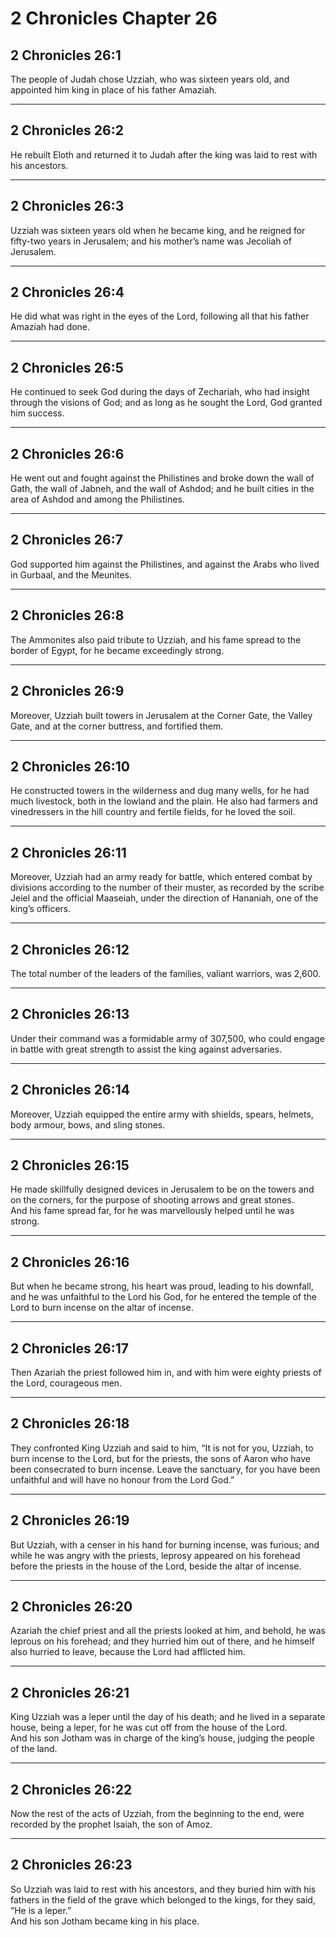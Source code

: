 # 2 Chronicles Chapter 26

## 2 Chronicles 26:1

The people of Judah chose Uzziah, who was sixteen years old, and appointed him king in place of his father Amaziah.

---

## 2 Chronicles 26:2

He rebuilt Eloth and returned it to Judah after the king was laid to rest with his ancestors.

---

## 2 Chronicles 26:3

Uzziah was sixteen years old when he became king, and he reigned for fifty-two years in Jerusalem; and his mother’s name was Jecoliah of Jerusalem.

---

## 2 Chronicles 26:4

He did what was right in the eyes of the Lord, following all that his father Amaziah had done.

---

## 2 Chronicles 26:5

He continued to seek God during the days of Zechariah, who had insight through the visions of God; and as long as he sought the Lord, God granted him success.

---

## 2 Chronicles 26:6

He went out and fought against the Philistines and broke down the wall of Gath, the wall of Jabneh, and the wall of Ashdod; and he built cities in the area of Ashdod and among the Philistines.

---

## 2 Chronicles 26:7

God supported him against the Philistines, and against the Arabs who lived in Gurbaal, and the Meunites.

---

## 2 Chronicles 26:8

The Ammonites also paid tribute to Uzziah, and his fame spread to the border of Egypt, for he became exceedingly strong.

---

## 2 Chronicles 26:9

Moreover, Uzziah built towers in Jerusalem at the Corner Gate, the Valley Gate, and at the corner buttress, and fortified them.

---

## 2 Chronicles 26:10

He constructed towers in the wilderness and dug many wells, for he had much livestock, both in the lowland and the plain. He also had farmers and vinedressers in the hill country and fertile fields, for he loved the soil.

---

## 2 Chronicles 26:11

Moreover, Uzziah had an army ready for battle, which entered combat by divisions according to the number of their muster, as recorded by the scribe Jeiel and the official Maaseiah, under the direction of Hananiah, one of the king’s officers.

---

## 2 Chronicles 26:12

The total number of the leaders of the families, valiant warriors, was 2,600.

---

## 2 Chronicles 26:13

Under their command was a formidable army of 307,500, who could engage in battle with great strength to assist the king against adversaries.

---

## 2 Chronicles 26:14

Moreover, Uzziah equipped the entire army with shields, spears, helmets, body armour, bows, and sling stones.

---

## 2 Chronicles 26:15

He made skillfully designed devices in Jerusalem to be on the towers and on the corners, for the purpose of shooting arrows and great stones.  
And his fame spread far, for he was marvellously helped until he was strong.

---

## 2 Chronicles 26:16

But when he became strong, his heart was proud, leading to his downfall, and he was unfaithful to the Lord his God, for he entered the temple of the Lord to burn incense on the altar of incense.

---

## 2 Chronicles 26:17

Then Azariah the priest followed him in, and with him were eighty priests of the Lord, courageous men.

---

## 2 Chronicles 26:18

They confronted King Uzziah and said to him, “It is not for you, Uzziah, to burn incense to the Lord, but for the priests, the sons of Aaron who have been consecrated to burn incense. Leave the sanctuary, for you have been unfaithful and will have no honour from the Lord God.”

---

## 2 Chronicles 26:19

But Uzziah, with a censer in his hand for burning incense, was furious; and while he was angry with the priests, leprosy appeared on his forehead before the priests in the house of the Lord, beside the altar of incense.

---

## 2 Chronicles 26:20

Azariah the chief priest and all the priests looked at him, and behold, he was leprous on his forehead; and they hurried him out of there, and he himself also hurried to leave, because the Lord had afflicted him.

---

## 2 Chronicles 26:21

King Uzziah was a leper until the day of his death; and he lived in a separate house, being a leper, for he was cut off from the house of the Lord.  
And his son Jotham was in charge of the king’s house, judging the people of the land.

---

## 2 Chronicles 26:22

Now the rest of the acts of Uzziah, from the beginning to the end, were recorded by the prophet Isaiah, the son of Amoz.

---

## 2 Chronicles 26:23

So Uzziah was laid to rest with his ancestors, and they buried him with his fathers in the field of the grave which belonged to the kings, for they said, “He is a leper.”  
And his son Jotham became king in his place.
